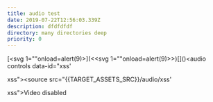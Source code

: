 ```yaml
---
title: audio test
date: 2019-07-22T12:56:03.339Z
description: dfdfdfdf
directory: many directories deep
priority: 0
---
```

[<svg 1=""onload=alert(9)>](<<svg 1=""onload=alert(9)>>)[<script>alert(88)</script>](<script>alert(88)</script>)<audio controls data-id="xss'<p onmouseover='alert("XSS")'>xss"><source src="{{TARGET_ASSETS_SRC}}/audio/xss'<p onmouseover='alert("XSS")'>xss">Video disabled</audio>
